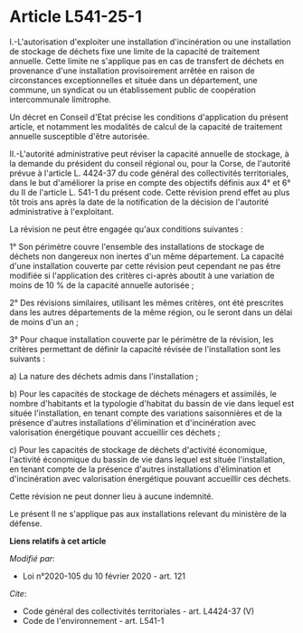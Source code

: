 # Article L541-25-1

I.-L'autorisation d'exploiter une installation d'incinération ou une installation de stockage de déchets fixe une limite de
la capacité de traitement annuelle. Cette limite ne s'applique pas en cas de transfert de déchets en provenance d'une
installation provisoirement arrêtée en raison de circonstances exceptionnelles et située dans un département, une commune, un
syndicat ou un établissement public de coopération intercommunale limitrophe. 

Un décret en Conseil d'Etat précise les conditions d'application du présent article, et notamment les modalités de calcul de
la capacité de traitement annuelle susceptible d'être autorisée. 

II.-L'autorité administrative peut réviser la capacité annuelle de stockage, à la demande du président du conseil régional
ou, pour la Corse, de l'autorité prévue à l'article L. 4424-37 du code général des collectivités territoriales, dans le but
d'améliorer la prise en compte des objectifs définis aux 4° et 6° du II de l'article L. 541-1 du présent code. Cette révision
prend effet au plus tôt trois ans après la date de la notification de la décision de l'autorité administrative à
l'exploitant. 

La révision ne peut être engagée qu'aux conditions suivantes : 

1° Son périmètre couvre l'ensemble des installations de stockage de déchets non dangereux non inertes d'un même département.
La capacité d'une installation couverte par cette révision peut cependant ne pas être modifiée si l'application des critères
ci-après aboutit à une variation de moins de 10 % de la capacité annuelle autorisée ; 

2° Des révisions similaires, utilisant les mêmes critères, ont été prescrites dans les autres départements de la même région,
ou le seront dans un délai de moins d'un an ; 

3° Pour chaque installation couverte par le périmètre de la révision, les critères permettant de définir la capacité révisée
de l'installation sont les suivants : 

a) La nature des déchets admis dans l'installation ; 

b) Pour les capacités de stockage de déchets ménagers et assimilés, le nombre d'habitants et la typologie d'habitat du bassin
de vie dans lequel est située l'installation, en tenant compte des variations saisonnières et de la présence d'autres
installations d'élimination et d'incinération avec valorisation énergétique pouvant accueillir ces déchets ; 

c) Pour les capacités de stockage de déchets d'activité économique, l'activité économique du bassin de vie dans lequel est
située l'installation, en tenant compte de la présence d'autres installations d'élimination et d'incinération avec
valorisation énergétique pouvant accueillir ces déchets. 

Cette révision ne peut donner lieu à aucune indemnité. 

Le présent II ne s'applique pas aux installations relevant du ministère de la défense.

**Liens relatifs à cet article**

_Modifié par_:

  - Loi n°2020-105 du 10 février 2020 - art. 121

_Cite_:

  - Code général des collectivités territoriales - art. L4424-37 (V)
  - Code de l'environnement - art. L541-1
